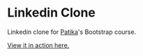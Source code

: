 # Linkedin Clone
Linkedin clone for <a href="https://app.patika.dev/courses/bootstrap/odev3">Patika</a>'s Bootstrap course.

<a href="https://furkancnkr.github.io/LinkedinClone/">View it in action here.</a>
